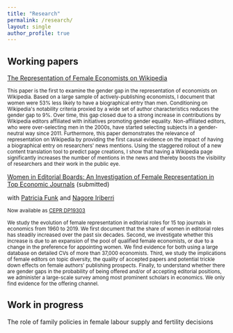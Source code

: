 ```yaml
---
title: "Research"
permalink: /research/
layout: single
author_profile: true
---
```


Working papers
-------------------
[The Representation of Female Economists on Wikipedia](https://nicolevenus.github.io/assets/NVenus_wikipedia_bias.pdf)

<sub> This paper is the first to examine the gender gap in the representation of economists on Wikipedia. Based on a large sample of actively-publishing economists, I document that women were 53% less likely to have a biographical entry than men. Conditioning on Wikipedia's notability criteria proxied by a wide set of author characteristics reduces the gender gap to 9%. Over time, this gap closed due to a strong increase in contributions by Wikipedia editors affiliated with initiatives promoting gender equality. Non-affiliated editors, who were over-selecting men in the 2000s, have started selecting subjects in a gender-neutral way since 2011. Furthermore, this paper demonstrates the relevance of representation on Wikipedia by providing the first causal evidence on the impact of having a biographical entry on researchers' news mentions. Using the staggered rollout of a new content translation tool to predict page creations, I show that having a Wikipedia page significantly increases the number of mentions in the news and thereby boosts the visibility of researchers and their work in the public eye. <sub> 

[Women in Editorial Boards: An Investigation of Female Representation in Top Economic Journals](https://nicolevenus.github.io/assets/editor_gender_FunkIriberriVenus.pdf) (submitted)

with [Patricia Funk](https://sites.google.com/site/patriciafelicitasfunk/patricia-funks-research-webpage) and [Nagore Iriberri](https://sites.google.com/site/nagoreiriberri/)

<sub> Now available as [CEPR DP19303](https://cepr.org/publications/dp19303) <sub> 

<sub> We study the evolution of female representation in editorial roles for 15 top journals in economics from 1960 to 2019. We first document that the share of women in editorial roles has steadily increased over the past six decades. Second, we investigate whether this increase is due to an expansion of the pool of qualified female economists, or due to a change in the preference for appointing women. We find evidence for both using a large database on detailed CVs of more than 37,000 economists. Third, we study the implications of female editors on topic diversity, the quality of accepted papers and potential trickle down effects on female authors' publishing prospects. Finally, to understand whether there are gender gaps in the probability of being offered and/or of accepting editorial positions, we administer a large-scale survey among most prominent scholars in economics. We only find evidence for the offering channel. <sub> 

Work in progress
-------------------
The role of family policies in female labour supply and fertility decisions
